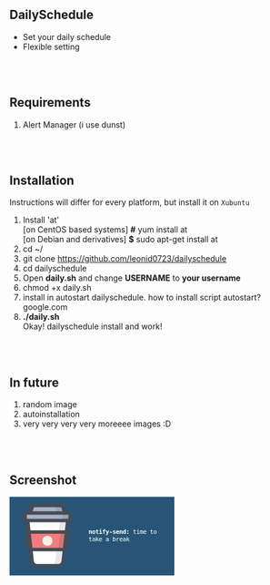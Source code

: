 ## DailySchedule

- Set your daily schedule
- Flexible setting
<br>
<br>

## Requirements

1. Alert Manager (i use dunst)

<br>
<br>

## Installation

Instructions will differ for every platform, but install it on `Xubuntu`
<br>
1. Install 'at'<br>
[on CentOS based systems]  <b>#</b> yum install at<br>
[on Debian and derivatives] <b>$</b> sudo apt-get install at
2. cd ~/
3. git clone https://github.com/leonid0723/dailyschedule
4. cd dailyschedule
5. Open <b>daily.sh</b> and change <b>USERNAME</b> to <b>your username</b>
6. chmod +x daily.sh
7. install in autostart dailyschedule. how to install script autostart? google.com
8. <b>./daily.sh</b><br>
 Okay! dailyschedule install and work!
<br>
<br>

## In future
1. random image 
2. autoinstallation
3. very very very very moreeee images :D

<br>
<br>


## Screenshot 

![](screen.png)
